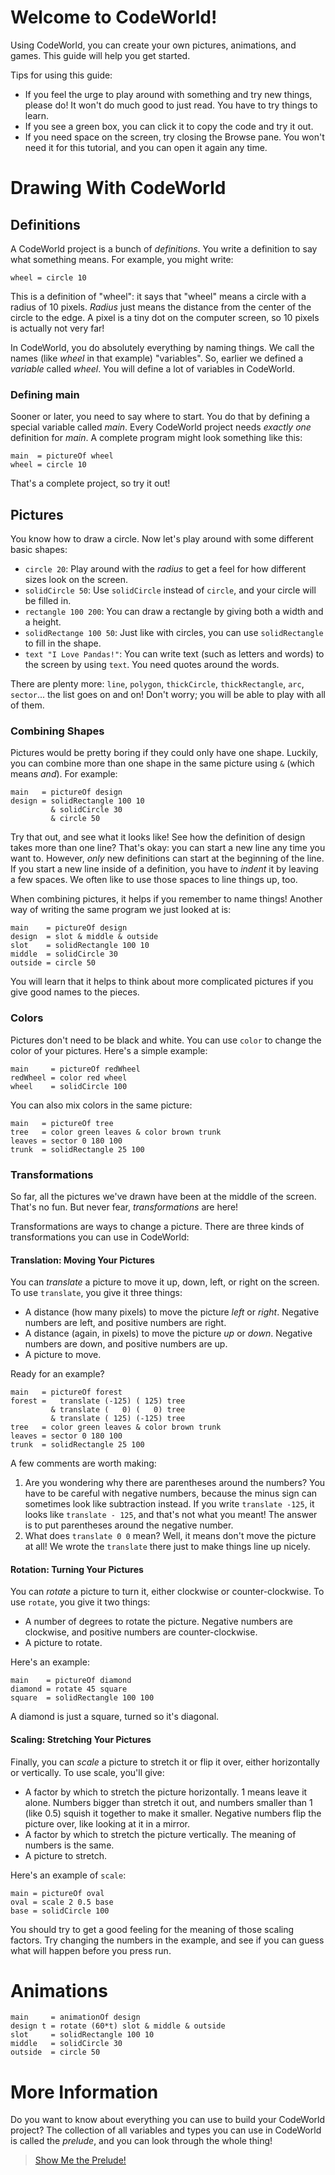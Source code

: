 Welcome to CodeWorld!
=====================

Using CodeWorld, you can create your own pictures, animations, and games.  This
guide will help you get started.

Tips for using this guide:

* If you feel the urge to play around with something and try new things, please
  do!  It won't do much good to just read.  You have to try things to learn.
* If you see a green box, you can click it to copy the code and try it out.
* If you need space on the screen, try closing the Browse pane.  You won't need
  it for this tutorial, and you can open it again any time.

Drawing With CodeWorld
======================

Definitions
-----------

A CodeWorld project is a bunch of *definitions*.  You write a definition to say what
something means.  For example, you might write:

    wheel = circle 10

This is a definition of "wheel": it says that "wheel" means a circle with a radius of
10 pixels.  *Radius* just means the distance from the center of the circle to the edge.
A pixel is a tiny dot on the computer screen, so 10 pixels is actually not very far!

In CodeWorld, you do absolutely everything by naming things.  We call the names (like
*wheel* in that example) "variables".  So, earlier we defined a *variable* called *wheel*.
You will define a lot of variables in CodeWorld.

### Defining main ###

Sooner or later, you need to say where to start.  You do that by defining a special
variable called *main*.  Every CodeWorld project needs *exactly* *one* definition for
*main*.  A complete program might look something like this:

    main  = pictureOf wheel
    wheel = circle 10

That's a complete project, so try it out!

Pictures
--------

You know how to draw a circle.  Now let's play around with some different basic
shapes:

* `circle 20`: Play around with the *radius* to get a feel for how different sizes
  look on the screen.
* `solidCircle 50`: Use `solidCircle` instead of `circle`, and your circle will be
  filled in.
* `rectangle 100 200`:  You can draw a rectangle by giving both a width and a height.
* `solidRectange 100 50`: Just like with circles, you can use `solidRectangle` to
  fill in the shape.
* `text "I Love Pandas!"`: You can write text (such as letters and words) to the
  screen by using `text`.  You need quotes around the words.

There are plenty more: `line`, `polygon`, `thickCircle`, `thickRectangle`, `arc`,
`sector`... the list goes on and on!  Don't worry; you will be able to play with
all of them.

### Combining Shapes ###

Pictures would be pretty boring if they could only have one shape.  Luckily, you
can combine more than one shape in the same picture using `&` (which means *and*).
For example:

    main   = pictureOf design
    design = solidRectangle 100 10
             & solidCircle 30
             & circle 50

Try that out, and see what it looks like!  See how the definition of design takes
more than one line?  That's okay: you can start a new line any time you want to.
However, *only* new definitions can start at the beginning of the line.  If you
start a new line inside of a definition, you have to *indent* it by leaving a few
spaces.  We often like to use those spaces to line things up, too.

When combining pictures, it helps if you remember to name things!  Another way of
writing the same program we just looked at is:

    main    = pictureOf design
    design  = slot & middle & outside
    slot    = solidRectangle 100 10
    middle  = solidCircle 30
    outside = circle 50

You will learn that it helps to think about more complicated pictures if you give
good names to the pieces.

### Colors ###

Pictures don't need to be black and white.  You can use `color` to change the color
of your pictures.  Here's a simple example:

    main     = pictureOf redWheel
    redWheel = color red wheel
    wheel    = solidCircle 100

You can also mix colors in the same picture:

    main   = pictureOf tree
    tree   = color green leaves & color brown trunk
    leaves = sector 0 180 100
    trunk  = solidRectangle 25 100

### Transformations ###

So far, all the pictures we've drawn have been at the middle of the screen.  That's
no fun.  But never fear, *transformations* are here!

Transformations are ways to change a picture.  There are three kinds of
transformations you can use in CodeWorld:

#### Translation: Moving Your Pictures ####

You can *translate* a picture to move it up, down, left, or right on the screen.
To use `translate`, you give it three things:

* A distance (how many pixels) to move the picture *left* or *right*.
  Negative numbers are left, and positive numbers are right.
* A distance (again, in pixels) to move the picture *up* or *down*.  Negative
  numbers are down, and positive numbers are up.
* A picture to move.

Ready for an example?

    main   = pictureOf forest
    forest =   translate (-125) ( 125) tree
             & translate (   0) (   0) tree
             & translate ( 125) (-125) tree
    tree   = color green leaves & color brown trunk
    leaves = sector 0 180 100
    trunk  = solidRectangle 25 100

A few comments are worth making:

1. Are you wondering why there are parentheses around the numbers?  You have
   to be careful with negative numbers, because the minus sign can sometimes
   look like subtraction instead.  If you write `translate -125`, it looks
   like `translate - 125`, and that's not what you meant!  The answer is to
   put parentheses around the negative number.
2. What does `translate 0 0` mean?  Well, it means don't move the picture at
   all!  We wrote the `translate` there just to make things line up nicely.

#### Rotation: Turning Your Pictures ####

You can *rotate* a picture to turn it, either clockwise or counter-clockwise.
To use `rotate`, you give it two things:

* A number of degrees to rotate the picture.  Negative numbers are clockwise,
  and positive numbers are counter-clockwise.
* A picture to rotate.

Here's an example:

    main    = pictureOf diamond
    diamond = rotate 45 square
    square  = solidRectangle 100 100

A diamond is just a square, turned so it's diagonal.

#### Scaling: Stretching Your Pictures ####

Finally, you can *scale* a picture to stretch it or flip it over, either
horizontally or vertically.  To use scale, you'll give:

* A factor by which to stretch the picture horizontally.  1 means leave it
  alone.  Numbers bigger than stretch it out, and numbers smaller than 1
  (like 0.5) squish it together to make it smaller.  Negative numbers flip
  the picture over, like looking at it in a mirror.
* A factor by which to stretch the picture vertically.  The meaning of
  numbers is the same.
* A picture to stretch.

Here's an example of `scale`:

    main = pictureOf oval
    oval = scale 2 0.5 base
    base = solidCircle 100

You should try to get a good feeling for the meaning of those scaling
factors.  Try changing the numbers in the example, and see if you can
guess what will happen before you press run.

Animations
==========

    main     = animationOf design
    design t = rotate (60*t) slot & middle & outside
    slot     = solidRectangle 100 10
    middle   = solidCircle 30
    outside  = circle 50

More Information
================

Do you want to know about everything you can use to build your CodeWorld project?
The collection of all variables and types you can use in CodeWorld is called the
*prelude*, and you can look through the whole thing!

> [Show Me the Prelude!][1]

[1]: ./doc/Prelude.html "Prelude API Documentation"
